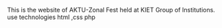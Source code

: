 This is the website of AKTU-Zonal Fest held at KIET Group of Institutions.
use technologies 
html ,css php
